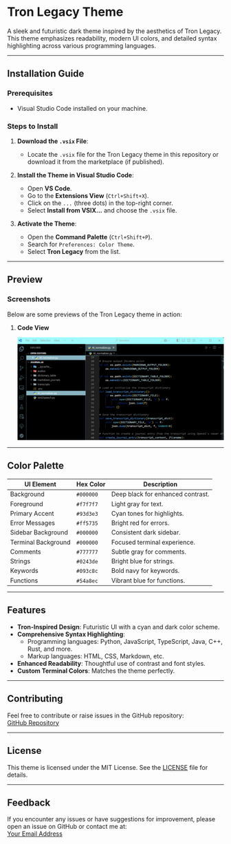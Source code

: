 
# **Tron Legacy Theme**

A sleek and futuristic dark theme inspired by the aesthetics of Tron Legacy. This theme emphasizes readability, modern UI colors, and detailed syntax highlighting across various programming languages.


---

## **Installation Guide**

### **Prerequisites**
- Visual Studio Code installed on your machine.

### **Steps to Install**
1. **Download the `.vsix` File**:
   - Locate the `.vsix` file for the Tron Legacy theme in this repository or download it from the marketplace (if published).
   
2. **Install the Theme in Visual Studio Code**:
   - Open **VS Code**.
   - Go to the **Extensions View** (`Ctrl+Shift+X`).
   - Click on the `...` (three dots) in the top-right corner.
   - Select **Install from VSIX...** and choose the `.vsix` file.

3. **Activate the Theme**:
   - Open the **Command Palette** (`Ctrl+Shift+P`).
   - Search for `Preferences: Color Theme`.
   - Select **Tron Legacy** from the list.

---


## **Preview**

### **Screenshots**
Below are some previews of the Tron Legacy theme in action:

1. **Code View**  

   ![Code Screenshot](./assets/image.png)


---

## **Color Palette**

| **UI Element**          | **Hex Color**     | **Description**                     |
|--------------------------|-------------------|-------------------------------------|
| Background               | `#000000`         | Deep black for enhanced contrast.   |
| Foreground               | `#f7f7f7`         | Light gray for text.                |
| Primary Accent           | `#93d3e3`         | Cyan tones for highlights.          |
| Error Messages           | `#ff5735`         | Bright red for errors.              |
| Sidebar Background       | `#000000`         | Consistent dark sidebar.            |
| Terminal Background      | `#000000`         | Focused terminal experience.        |
| Comments                 | `#777777`         | Subtle gray for comments.           |
| Strings                  | `#0243de`         | Bright blue for strings.            |
| Keywords                 | `#093c8c`         | Bold navy for keywords.             |
| Functions                | `#54a8ec`         | Vibrant blue for functions.         |

---

## **Features**

- **Tron-Inspired Design**: Futuristic UI with a cyan and dark color scheme.
- **Comprehensive Syntax Highlighting**:
  - Programming languages: Python, JavaScript, TypeScript, Java, C++, Rust, and more.
  - Markup languages: HTML, CSS, Markdown, etc.
- **Enhanced Readability**: Thoughtful use of contrast and font styles.
- **Custom Terminal Colors**: Matches the theme perfectly.

---

## **Contributing**
Feel free to contribute or raise issues in the GitHub repository:  
[GitHub Repository](https://github.dev/JPM2002/Tron-Theme-VS)

---

## **License**
This theme is licensed under the MIT License. See the [LICENSE](LICENSE.md) file for details.

---

## **Feedback**
If you encounter any issues or have suggestions for improvement, please open an issue on GitHub or contact me at:  
[Your Email Address](mailto:jdp5958@psu.edu)

